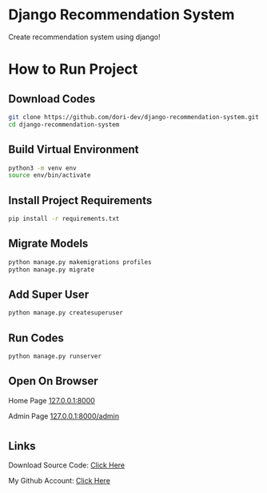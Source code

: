 # Django Recommendation System

Create recommendation system using django!

#

# How to Run Project

## Download Codes

```sh
git clone https://github.com/dori-dev/django-recommendation-system.git
cd django-recommendation-system
```

## Build Virtual Environment

```sh
python3 -m venv env
source env/bin/activate
```

## Install Project Requirements

```sh
pip install -r requirements.txt
```

## Migrate Models

```sh
python manage.py makemigrations profiles
python manage.py migrate
```

## Add Super User

```sh
python manage.py createsuperuser
```

## Run Codes

```sh
python manage.py runserver
```

## Open On Browser

Home Page
[127.0.0.1:8000](http://127.0.0.1:8000/)

Admin Page
[127.0.0.1:8000/admin](http://127.0.0.1:8000/admin/)

#

## Links

Download Source Code: [Click Here](https://github.com/dori-dev/django-recommendation-system/archive/refs/heads/master.zip)

My Github Account: [Click Here](https://github.com/dori-dev/)
